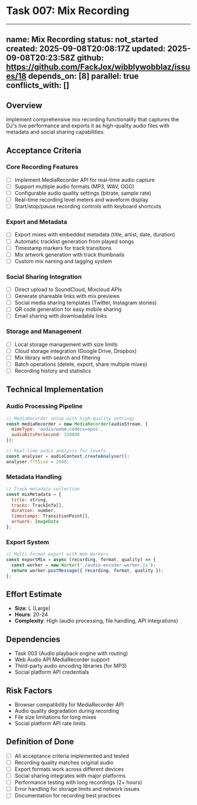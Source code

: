 # Task 007: Mix Recording

---
name: Mix Recording
status: not_started
created: 2025-09-08T20:08:17Z
updated: 2025-09-08T20:23:58Z
github: https://github.com/FackJox/wibblywobblaz/issues/18
depends_on: [8]
parallel: true
conflicts_with: []
---

## Overview

Implement comprehensive mix recording functionality that captures the DJ's live performance and exports it as high-quality audio files with metadata and social sharing capabilities.

## Acceptance Criteria

### Core Recording Features
- [ ] Implement MediaRecorder API for real-time audio capture
- [ ] Support multiple audio formats (MP3, WAV, OGG)
- [ ] Configurable audio quality settings (bitrate, sample rate)
- [ ] Real-time recording level meters and waveform display
- [ ] Start/stop/pause recording controls with keyboard shortcuts

### Export and Metadata
- [ ] Export mixes with embedded metadata (title, artist, date, duration)
- [ ] Automatic tracklist generation from played songs
- [ ] Timestamp markers for track transitions
- [ ] Mix artwork generation with track thumbnails
- [ ] Custom mix naming and tagging system

### Social Sharing Integration
- [ ] Direct upload to SoundCloud, Mixcloud APIs
- [ ] Generate shareable links with mix previews
- [ ] Social media sharing templates (Twitter, Instagram stories)
- [ ] QR code generation for easy mobile sharing
- [ ] Email sharing with downloadable links

### Storage and Management
- [ ] Local storage management with size limits
- [ ] Cloud storage integration (Google Drive, Dropbox)
- [ ] Mix library with search and filtering
- [ ] Batch operations (delete, export, share multiple mixes)
- [ ] Recording history and statistics

## Technical Implementation

### Audio Processing Pipeline
```javascript
// MediaRecorder setup with high-quality settings
const mediaRecorder = new MediaRecorder(audioStream, {
  mimeType: 'audio/webm;codecs=opus',
  audioBitsPerSecond: 320000
});

// Real-time audio analysis for levels
const analyser = audioContext.createAnalyser();
analyser.fftSize = 2048;
```

### Metadata Handling
```javascript
// Track metadata collection
const mixMetadata = {
  title: string,
  tracks: TrackInfo[],
  duration: number,
  timestamps: TransitionPoint[],
  artwork: ImageData
};
```

### Export System
```javascript
// Multi-format export with Web Workers
const exportMix = async (recording, format, quality) => {
  const worker = new Worker('./audio-encoder-worker.js');
  return worker.postMessage({ recording, format, quality });
};
```

## Effort Estimate
- **Size**: L (Large)
- **Hours**: 20-24
- **Complexity**: High (audio processing, file handling, API integrations)

## Dependencies
- Task 003 (Audio playback engine with routing)
- Web Audio API MediaRecorder support
- Third-party audio encoding libraries (for MP3)
- Social platform API credentials

## Risk Factors
- Browser compatibility for MediaRecorder API
- Audio quality degradation during recording
- File size limitations for long mixes
- Social platform API rate limits

## Definition of Done
- [ ] All acceptance criteria implemented and tested
- [ ] Recording quality matches original audio
- [ ] Export formats work across different devices
- [ ] Social sharing integrates with major platforms
- [ ] Performance testing with long recordings (2+ hours)
- [ ] Error handling for storage limits and network issues
- [ ] Documentation for recording best practices
